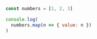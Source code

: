 ```js showLineNumbers
const numbers = [1, 2, 3]

console.log(
  numbers.map(n => { value: n })
)
```